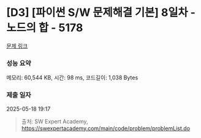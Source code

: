# [D3] [파이썬 S/W 문제해결 기본] 8일차 - 노드의 합 - 5178 

[문제 링크](https://swexpertacademy.com/main/code/problem/problemDetail.do?contestProbId=AWTa2VIq4mYDFAVT) 

### 성능 요약

메모리: 60,544 KB, 시간: 98 ms, 코드길이: 1,038 Bytes

### 제출 일자

2025-05-18 19:17



> 출처: SW Expert Academy, https://swexpertacademy.com/main/code/problem/problemList.do